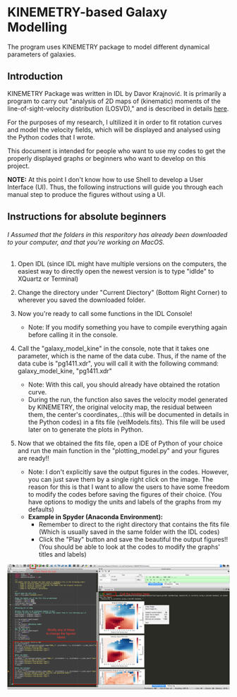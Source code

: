 # KINEMETRY-based Galaxy Modelling

The program uses KINEMETRY package to model different dynamical parameters of galaxies. 


## Introduction

KINEMETRY Package was written in IDL by Davor Krajnović. It is primarily a program to carry out "analysis of 2D maps of (kinematic) moments of the line-of-sight-velocity distribution (LOSVD)," and is described in details [here](http://davor.krajnovic.org/idl/#kinemetry).

For the purposes of my research, I ultilized it in order to fit rotation curves and model the velocity fields, which will be displayed and analysed using the Python codes that I wrote.

This document is intended for people who want to use my codes to get the properly displayed graphs or beginners who want to develop on this project. 

**NOTE:** At this point I don't know how to use Shell to develop a User Interface (UI). Thus, the following instructions will guide you through each manual step to produce the figures without using a UI. 

## Instructions for absolute beginners
###### I Assumed that the folders in this resporitory has already been downloaded to your computer, and that you're working on MacOS.
1) Open IDL (since IDL might have multiple versions on the computers, the easiest way to directly open the newest version is to type "idlde" to XQuartz or Terminal)

2) Change the directory under "Current Diectory" (Bottom Right Corner) to wherever you saved the downloaded folder.

3) Now you're ready to call some functions in the IDL Console!
    - Note: If you modify something you have to compile everything again before calling it in the console. 
    
4) Call the "galaxy_model_kine" in the console, note that it takes one parameter, which is the name of the data cube. Thus, if the name of the data cube is "pg1411.xdr", you will call it with the following command: galaxy_model_kine, "pg1411.xdr" 
    - Note: With this call, you should already have obtained the rotation curve.
    - During the run, the function also saves the velocity model generated by KINEMETRY, the original velocity map, the residual between them, the center's coordinates,..(this will be documented in details in the Python codes) in a fits file (velModels.fits). This file will be used later on to generate the plots in Python. 

5) Now that we obtained the fits file, open a IDE of Python of your choice and run the main function in the "plotting_model.py" and your figures are ready!!
    - Note: I don't explicitly save the output figures in the codes. However, you can just save them by a single right click on the image. The reason for this is that I want to allow the users to have some freedom to modify the codes before saving the figures of their choice. (You have options to modigy the units and labels of the graphs from my defaults)
    - **Example in Spyder (Anaconda Environment):** 
        - Remember to direct to the right directory that contains the fits file (Which is usually saved in the same folder with the IDL codes)
        - Click the "Play" button and save the beautiful the output figures!! (You should be able to look at the codes to modify the graphs' titles and labels)

![ScreenShot](SpyderExample.png)
